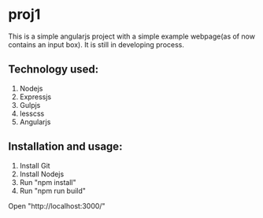 proj1
=====

This is a simple angularjs project with a simple example webpage(as of now contains an input box).
It is still in developing process.

Technology used:
----------------

1. Nodejs
2. Expressjs
3. Gulpjs
4. lesscss
5. Angularjs

Installation and usage:
-----------------------

1. Install Git
2. Install Nodejs
3. Run "npm install"
4. Run "npm run build"

Open "http://localhost:3000/"





